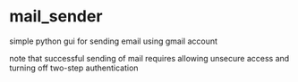 # mail_sender
simple python gui for sending email using gmail account

note that successful sending of mail requires allowing unsecure access and turning off two-step authentication
